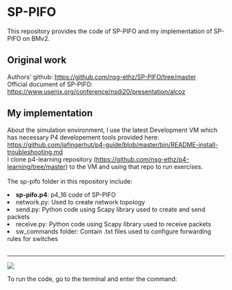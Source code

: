 # SP-PIFO
This repository provides the code of SP-PIFO and my implementation of SP-PIFO on BMv2.
## Original work
Authors' github: https://github.com/nsg-ethz/SP-PIFO/tree/master
<br>
Official document of SP-PIFO: https://www.usenix.org/conference/nsdi20/presentation/alcoz
## My implementation
About the simulation environment, I use the latest Development VM which has necessary P4 developement tools provided here: https://github.com/jafingerhut/p4-guide/blob/master/bin/README-install-troubleshooting.md
<br>
I clone p4-learning repository (https://github.com/nsg-ethz/p4-learning/tree/master) to the VM and using that repo to run exercises.
<br>
<br>
The sp-pifo folder in this repository include:
<li> <b>sp-pifo.p4</b>: p4_16 code of SP-PIFO </li>
<li> network.py: Used to create network topology
<li> send.py:    Python code using Scapy library used to create and send packets </li>
<li> receive.py: Python code using Scapy library used to receive packets </li>
<li> sw_commands folder: Contain .txt files used to configure forwarding rules for switches </li>
<br>
<hr>
<p>
    <img src="https://github.com/tuananh01/SP-PIFO/assets/86756286/4fafe01f-0e2c-486f-b965-5ce5ff53c84d/topology.svg"/>
</p>
To run the code, go to the terminal and enter the command: <br>
